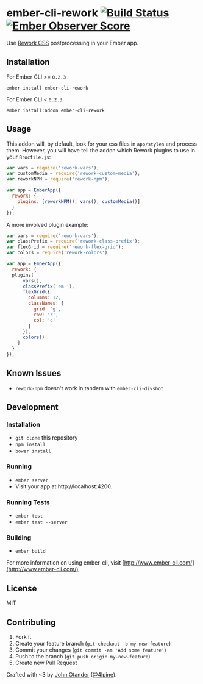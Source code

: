 # ember-cli-rework [![Build Status](https://travis-ci.org/johnotander/ember-cli-rework.svg?branch=master)](https://travis-ci.org/johnotander/ember-cli-rework) [![Ember Observer Score](http://emberobserver.com/badges/ember-cli-rework.svg)](http://emberobserver.com/addons/ember-cli-rework) 

Use [Rework CSS](https://github.com/reworkcss/) postprocessing in your Ember app.

## Installation

For Ember CLI >= `0.2.3`

```
ember install ember-cli-rework
```

For Ember CLI < `0.2.3`

```
ember install:addon ember-cli-rework
```

## Usage

This addon will, by default, look for your css files in `app/styles` and process them.
However, you will have tell the addon which Rework plugins to use in your `Brocfile.js`:

```javascript
var vars = require('rework-vars');
var customMedia = require('rework-custom-media');
var reworkNPM = require('rework-npm');

var app = EmberApp({
  rework: {
    plugins: [reworkNPM(), vars(), customMedia()]
  }
});
```

A more involved plugin example:

```javascript
var vars = require('rework-vars');
var classPrefix = require('rework-class-prefix');
var flexGrid = require('rework-flex-grid');
var colors = require('rework-colors')

var app = EmberApp({
  rework: {
  plugins[
      vars(),
      classPrefix('em-'),
      flexGrid({
        columns: 12,
        classNames: {
          grid: 'g',
          row: 'r',
          col: 'c'
        }
      }),
      colors()
    ]
  }
});
```

## Known Issues

* `rework-npm` doesn't work in tandem with `ember-cli-divshot`

## Development

### Installation

* `git clone` this repository
* `npm install`
* `bower install`

### Running

* `ember server`
* Visit your app at http://localhost:4200.

### Running Tests

* `ember test`
* `ember test --server`

### Building

* `ember build`

For more information on using ember-cli, visit [http://www.ember-cli.com/](http://www.ember-cli.com/).

## License

MIT

## Contributing

1. Fork it
2. Create your feature branch (`git checkout -b my-new-feature`)
3. Commit your changes (`git commit -am 'Add some feature'`)
4. Push to the branch (`git push origin my-new-feature`)
5. Create new Pull Request

Crafted with <3 by [John Otander](http://johnotander.com) ([@4lpine](https://twitter.com/4lpine)).
